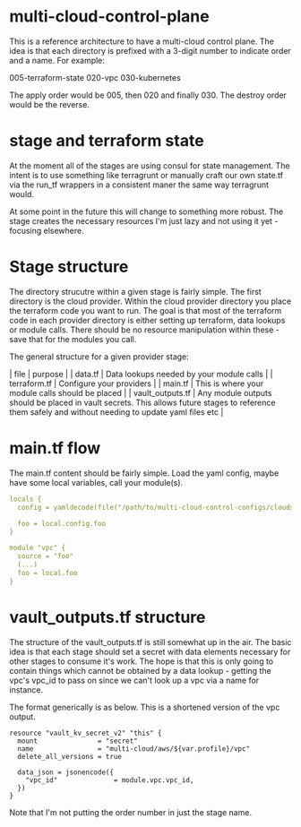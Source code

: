 # multi-cloud-control-plane

This is a reference architecture to have a multi-cloud control plane. The idea is that each directory is prefixed with a 3-digit number to indicate order and a name. For example:

005-terraform-state
020-vpc
030-kubernetes

The apply order would be 005, then 020 and finally 030. The destroy order would be the reverse.

# stage and terraform state

At the moment all of the stages are using consul for state management. The intent is to use something like terragrunt or manually craft our own state.tf via the run_tf wrappers in a consistent maner the same way terragrunt would.

At some point in the future this will change to something more robust. The stage creates the necessary resources I'm just lazy and not using it yet - focusing elsewhere.

# Stage structure

The directory strucutre within a given stage is fairly simple. The first directory is the cloud provider. Within the cloud provider directory you place the terraform code you want to run. The goal is that most of the terraform code in each provider directory is either setting up terraform, data lookups or module calls. There should be no resource manipulation within these - save that for the modules you call.

The general structure for a given provider stage:

| file    | purpose |
| data.tf | Data lookups needed by your module calls |
| terraform.tf | Configure your providers |
| main.tf | This is where your module calls should be placed |
| vault_outputs.tf | Any module outputs should be placed in vault secrets. This allows future stages to reference them safely and without needing to update yaml files etc |

# main.tf flow

The main.tf content should be fairly simple. Load the yaml config, maybe have some local variables, call your module(s).

```yaml
locals {
  config = yamldecode(file("/path/to/multi-cloud-control-configs/clouds/aws/${var.profile}.yaml"))

  foo = local.config.foo
}

module "vpc" {
  source = "foo"
  (...)
  foo = local.foo
}
```

# vault_outputs.tf structure

The structure of the vault_outputs.tf is still somewhat up in the air. The basic idea is that each stage should set a secret with data elements necessary for other stages to consume it's work. The hope is that this is only going to contain things which cannot be obtained by a data lookup - getting the vpc's vpc_id to pass on since we can't look up a vpc via a name for instance.

The format generically is as below. This is a shortened version of the vpc output.

```
resource "vault_kv_secret_v2" "this" {
  mount               = "secret"
  name                = "multi-cloud/aws/${var.profile}/vpc"
  delete_all_versions = true

  data_json = jsonencode({
    "vpc_id"              = module.vpc.vpc_id,
  })
}

```

Note that I'm not putting the order number in just the stage name.